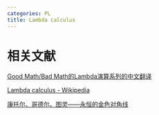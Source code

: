 ```yaml
---
categories: PL
title: Lambda calculus
---
```


# 相关文献

[Good Math/Bad Math的Lambda演算系列的中文翻译](http://cgnail.github.io/academic/lambda-index/)

[Lambda calculus - Wikipedia](https://en.wikipedia.org/wiki/Lambda_calculus)

[康托尔、哥德尔、图灵——永恒的金色对角线](https://blog.csdn.net/pongba/article/details/1336028)

